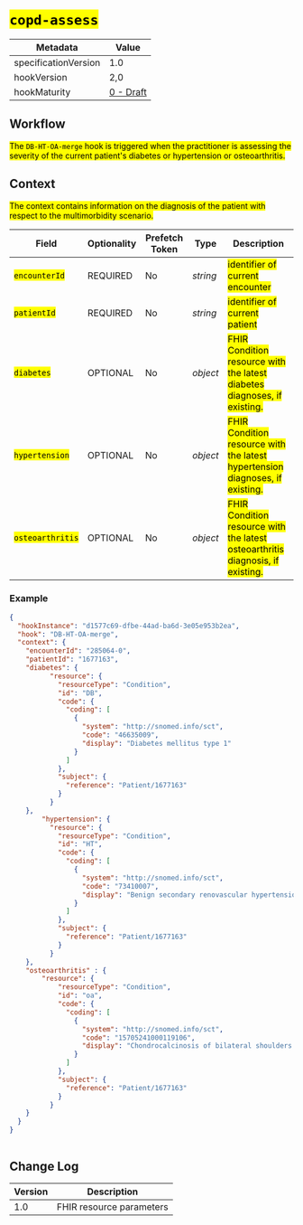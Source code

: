 # <mark>`copd-assess`</mark>

| Metadata | Value
| ---- | ----
| specificationVersion | 1.0
| hookVersion | 2,0
| hookMaturity | [0 - Draft](../../specification/1.0/#hook-maturity-model)

## Workflow

<mark>The `DB-HT-OA-merge` hook is triggered when the practitioner is assessing the severity of the current patient's diabetes or hypertension or osteoarthritis.</mark>

## Context
<mark>The context contains information on the diagnosis of the patient with respect to the multimorbidity scenario.</mark>

Field | Optionality | Prefetch Token | Type | Description
----- | -------- | ---- | ---- | ----
<mark>`encounterId`</mark> | REQUIRED | No | *string* | <mark>identifier of current encounter</mark>
<mark>`patientId`</mark> | REQUIRED | No | *string* | <mark>identifier of current patient</mark>
<mark>`diabetes`</mark> | OPTIONAL | No | *object* | <mark>FHIR Condition resource with the latest diabetes diagnoses, if existing.</mark>
<mark>`hypertension`</mark> | OPTIONAL | No | *object* | <mark>FHIR Condition resource with the latest hypertension diagnoses, if existing.</mark>
<mark>`osteoarthritis`</mark> | OPTIONAL | No | *object* | <mark>FHIR Condition resource with the latest osteoarthritis diagnosis, if existing.</mark>

### Example


```json
{
  "hookInstance": "d1577c69-dfbe-44ad-ba6d-3e05e953b2ea", 
  "hook": "DB-HT-OA-merge",
  "context": {
    "encounterId": "285064-0", 
    "patientId": "1677163",
    "diabetes": {
          "resource": {
            "resourceType": "Condition",
            "id": "DB",
            "code": {
              "coding": [
                {
                  "system": "http://snomed.info/sct",
                  "code": "46635009",
                  "display": "Diabetes mellitus type 1"
                }
              ]
            },
            "subject": {
              "reference": "Patient/1677163"
            }
          }
    },
        "hypertension": {
          "resource": {
            "resourceType": "Condition",
            "id": "HT",
            "code": {
              "coding": [
                {
                  "system": "http://snomed.info/sct",
                  "code": "73410007",
                  "display": "Benign secondary renovascular hypertension (disorder)"
                }
              ]
            },
            "subject": {
              "reference": "Patient/1677163"
            }
          }
    },
    "osteoarthritis" : {
        "resource": {
            "resourceType": "Condition",
            "id": "oa",
            "code": {
              "coding": [
                {
                  "system": "http://snomed.info/sct",
                  "code": "15705241000119106",
                  "display": "Chondrocalcinosis of bilateral shoulders (disorder)"
                }
              ]
            },
            "subject": {
              "reference": "Patient/1677163"
            }
          }
    }
  }
}



```

## Change Log

Version | Description
---- | ----
1.0 | FHIR resource parameters
